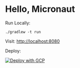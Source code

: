 # Hello, Micronaut

Run Locally:
```
./gradlew -t run
```

Visit: [http://localhost:8080](http://localhost:8080)

Deploy:

[![Deploy with GCP](https://cr-button.jamesward.dev/image1.png)](https://console.cloud.google.com/cloudshell/editor?shellonly=true&cloudshell_git_repo=https://github.com/jamesward/hello-micronaut.git&cloudshell_image=gcr.io/cr-demo-235923/cr-button)
